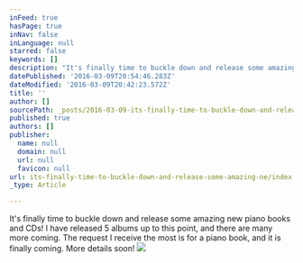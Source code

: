 ```yaml
---
inFeed: true
hasPage: true
inNav: false
inLanguage: null
starred: false
keywords: []
description: "It's finally time to buckle down and release some amazing new piano books and CDs! \_I have released 5 albums up to this point, and there are many more coming. \_The request I receive the most is for a piano book, and it is finally coming. \_More details soon!"
datePublished: '2016-03-09T20:54:46.283Z'
dateModified: '2016-03-09T20:42:23.572Z'
title: ''
author: []
sourcePath: _posts/2016-03-09-its-finally-time-to-buckle-down-and-release-some-amazing-ne.md
published: true
authors: []
publisher:
  name: null
  domain: null
  url: null
  favicon: null
url: its-finally-time-to-buckle-down-and-release-some-amazing-ne/index.html
_type: Article

---
```

It's finally time to buckle down and release some amazing new piano books and CDs!  I have released 5 albums up to this point, and there are many more coming.  The request I receive the most is for a piano book, and it is finally coming.  More details soon!
![](https://the-grid-user-content.s3-us-west-2.amazonaws.com/ece19f97-497e-428c-b8cc-8f3abcfc2b97.jpg)